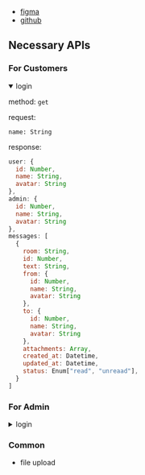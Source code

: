 - [figma](https://www.figma.com/design/4aUX4ImUNJ4A9f5G8z00Fh/Untitled?node-id=0-1&node-type=canvas&t=RKhPDXYj6GM8tbou-0)
- [github](https://github.com/hades255/angela-pm-fe)

## Necessary APIs

### For Customers

<details open>
  <summary>
    login
  </summary>

method: `get`

request:

```
name: String
```

response:

```js
user: {
  id: Number,
  name: String,
  avatar: String
},
admin: {
  id: Number,
  name: String,
  avatar: String
},
messages: [
  {
    room: String,
    id: Number,
    text: String,
    from: {
      id: Number,
      name: String,
      avatar: String
    },
    to: {
      id: Number,
      name: String,
      avatar: String
    },
    attachments: Array,
    created_at: Datetime,
    updated_at: Datetime,
    status: Enum["read", "unreaad"],
  }
]
```

</details>

### For Admin

<details>
  <summary>
    login
  </summary>

method: `get`

request:

```
name: String
```

response:

```js
user: {
  id: Number,
  name: String,
  avatar: String
},
admin: {
  id: Number,
  name: String,
  avatar: String
},
users: [  //  except admin
  {
    id: Number,
    name: String,
    avatar: String
  }
]
messages: [
  {
    room: String,
    id: Number,
    text: String,
    from: {
      id: Number,
      name: String,
      avatar: String
    },
    to: {
      id: Number,
      name: String,
      avatar: String
    },
    attachments: Array,
    created_at: Datetime,
    updated_at: Datetime,
    status: Enum["read", "unreaad"],
  }
]
```

</details>

### Common

- file upload
